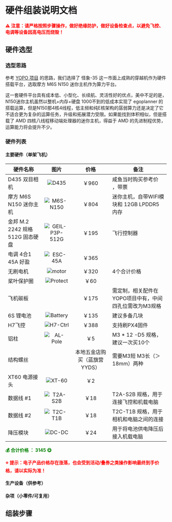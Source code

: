 # 硬件组装说明文档

<span style="color: red; font-weight: bold;">⚠️ 注意：请严格按照步骤操作，做好绝缘防护，做好设备检查点，以避免飞控、电调等设备因高电压而烧毁！</span>

## 硬件选型

### 选型思路

参考 [YOPO 项目](https://github.com/your-org/your-hardware-selection-guide) 的思路，我们选择了 怪象-35 这一市面上成熟的穿越机作为硬件搭载平台，选取摩方 M6S N150 迷你主机作为算力平台。

这一套硬件平台具有成本低、小型化、长续航、灵活性好的优点，美中不足的是，N150迷你主机虽然以整机+内存+硬盘 1000不到的低成本实现了 egoplanner 的搭载运算，但是N150那4核4线程，低主频和纯E核架构的孱弱算力还是决定了它不适合更为复杂的运算任务，升级和拓展潜力受限。如果能找到体积相似，但是搭载了 AMD 四核八线程移动端处理器的迷你主机，得益于 AMD 的先进制程优势，运算能力将会提升不少。

### 硬件列表

#### 主要硬件（单架飞机）

| 硬件名称         | 图片           | 价格      | 备注               |
|------------------|:--------------:|:---------:|--------------------|
| D435 双目相机   | ![D435](hardware_images/D435.jpg) | ￥960    |  咸鱼当时购买参考价 ，带票        |
| 摩方 M6S N150 迷你主机    | ![M6S-N150](hardware_images/M6S-N150.jpg) | ￥804     | 迷你主机，自带WIFI模块和 12GB LPDDR5 内存  |
| 金邦 M.2 2242 规格 512G 固态硬盘       | ![GEIL-P3P-512G](hardware_images/GEIL-P3P-512G.jpg) | ￥195    | 飞行控制器          |
| 电调 4合1 45A 好盈    | ![ESC-45A](hardware_images/ESC-45A.png) | ￥365     |             |
| 无刷电机    | ![motor](hardware_images/motor.png) | ￥320   | 4个合计价格             |
| 桨叶保护圈          | ![Protect](hardware_images/Protect.jpg) | ￥60     |             |
| 飞机碳板     |  | ￥175     | 需定制，相关配件在YOPO项目中有，中间四孔位需改为M3规格            |
| 6S 锂电池  | ![Battery](hardware_images/Battery.png) | ￥135     | 建议多备几块        |
| H7飞控         | ![H7-Ctrl](hardware_images/H7-Ctrl.png) | ￥388    | 支持刷PX4固件           |
| 铝柱         | ![AL-Pole](hardware_images/AL-Pole.png) | ￥5     | M3 * 12 -D5 规格，建议一次买10个   |
|   结构螺丝  | | 本地五金店购买（蓝旗营YYDS） | 需要M3短 M3长（＞18mm）两种 |
| XT60 电源接头 | ![XT-60](hardware_images/XT-60.png) | ￥2 | |
| 数据线 #1 | ![T2A-S2B](hardware_images/T2A-S2B.png) | ￥18 | T2A-S2B 规格，用于连接飞控和机载电脑 |
| 数据线 #2 | ![T2C-T1B](hardware_images/T2C-T1B.png) | ￥18 | T2C-T1B 规格，用于相机和电脑之间的连接 |
| 降压模块 | ![DC-DC](hardware_images/DC-DC.png) | ￥24 | 用于将电池供电降压后接入机载电脑 |

<span style="color: green; font-weight: bold;">💰 合计价格 ： 3145 😋</span>

<span style="color: red; font-weight: bold;">⭐ 提示：电子产品价格存在涨落，也会受到活动/叠券之类操作影响最终到手价格，请以实际为准！</span>

#### 生产设备（供参考）

#### 杂项（小零件/可复用）

## 组装步骤

